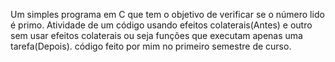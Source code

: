 Um simples programa em C que tem o objetivo de verificar se o número lido é primo.
Atividade de um código usando efeitos colaterais(Antes) e outro 
sem usar efeitos colaterais ou seja funções que executam apenas uma tarefa(Depois).
código feito por mim no primeiro semestre de curso.
